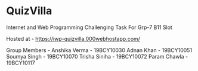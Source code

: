 # QuizVilla
Internet and Web Programming Challenging Task For Grp-7 B11 Slot

Hosted at - https://iwp-quizvilla.000webhostapp.com/

Group Members -
Anshika Verma - 19BCY10030
Adnan Khan - 19BCY10051
Soumya Singh - 19BCY10070
Trisha Siniha - 19BCY10072
Param Chawla - 19BCY10117
